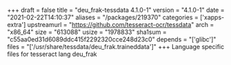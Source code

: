 +++
draft = false
title = "deu_frak-tessdata 4.1.0-1"
version = "4.1.0-1"
date = "2021-02-22T14:10:37"
aliases = "/packages/219370"
categories = ['xapps-extra']
upstreamurl = "https://github.com/tesseract-ocr/tessdata"
arch = "x86_64"
size = "613088"
usize = "1978833"
sha1sum = "c55aa0ed31d6089ddc415f2292320cce248d23c0"
depends = "['glibc']"
files = "['/usr/share/tessdata/deu_frak.traineddata']"
+++
Language specific files for tesseract lang deu_frak